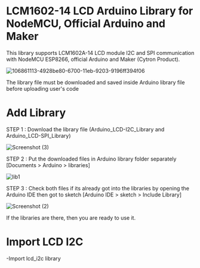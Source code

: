 # LCM1602-14 LCD Arduino Library for NodeMCU, Official Arduino and Maker
This library supports LCM1602A-14 LCD module I2C and SPI communication with NodeMCU ESP8266, official Arduino and Maker (Cytron Product).

![106861113-4928be80-6700-11eb-9203-9196ff394f06](https://user-images.githubusercontent.com/80098610/111902161-f2403400-8a76-11eb-9730-570ecfd3ff88.PNG)

The library file must be downloaded and saved inside Arduino library file before uploading user's code

# Add Library 
STEP 1 : Download the library file (Arduino_LCD-I2C_Library and Arduino_LCD-SPI_Library)

![Screenshot (3)](https://user-images.githubusercontent.com/80098610/111926910-b2666480-8ae9-11eb-8dfc-b427a511f624.png)

STEP 2 : Put the downloaded files in Arduino library folder separately [Documents > Arduino > libraries]

![lib1](https://user-images.githubusercontent.com/80098610/111907497-91255a00-8a90-11eb-8677-df6ff2abc415.PNG)

STEP 3 : Check both files if its already got into the libraries by opening the Arduino IDE then got to sketch [Arduino IDE > sketch > Include Library]

![Screenshot (2)](https://user-images.githubusercontent.com/80098610/111908016-92578680-8a92-11eb-9e39-bbd0aeb02756.png)

If the libraries are there, then you are ready to use it.

# Import LCD I2C
-Import lcd_i2c library


